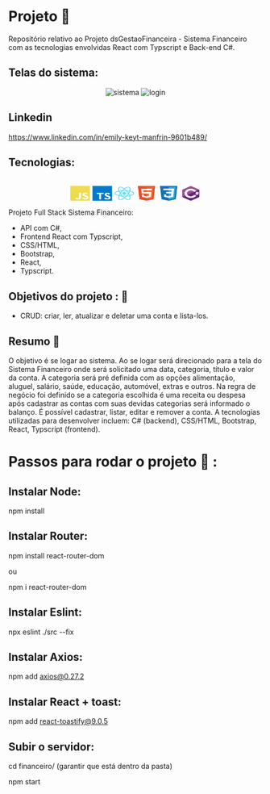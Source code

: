 # Projeto 💼

Repositório relativo ao Projeto dsGestaoFinanceira - Sistema Financeiro com as tecnologias envolvidas React com Typscript e Back-end C#.  

## Telas do sistema:

<div align="center">
<img width="550"  alt="sistema" src="https://user-images.githubusercontent.com/79612116/195733713-078ffd7f-a1d4-424d-80b8-bfbf4c7e2bdc.PNG">
<img width="550" alt="login" src="https://user-images.githubusercontent.com/79612116/195733751-c3522c30-8371-46e6-b84b-7508c6c0132b.PNG">
</div>

## Linkedin

https://www.linkedin.com/in/emily-keyt-manfrin-9601b489/


## Tecnologias: 

<div style="display: inline_block theme=radical" align="center"><br>
  <img align="center" alt="M-Js" height="30" width="40"  src="https://raw.githubusercontent.com/devicons/devicon/master/icons/javascript/javascript-plain.svg">
  <img align="center" alt="M-Ts" height="30" width="40" src="https://raw.githubusercontent.com/devicons/devicon/master/icons/typescript/typescript-plain.svg">
  <img align="center" alt="M-React" height="30" width="40" src="https://raw.githubusercontent.com/devicons/devicon/master/icons/react/react-original.svg">
  <img align="center" alt="M-HTML" height="30" width="40" src="https://raw.githubusercontent.com/devicons/devicon/master/icons/html5/html5-original.svg">
  <img align="center" alt="M-CSS" height="30" width="40" src="https://raw.githubusercontent.com/devicons/devicon/master/icons/css3/css3-original.svg">
  <img align="center" alt="M-Csharp" height="30" width="40" src="https://raw.githubusercontent.com/devicons/devicon/master/icons/csharp/csharp-original.svg">
</div>

Projeto Full Stack Sistema Financeiro:

- API com C#,
- Frontend React com Typscript,
- CSS/HTML,
- Bootstrap,
- React,
- Typscript.


## Objetivos do projeto : 📖

- CRUD: criar, ler, atualizar e deletar uma conta e lista-los.

## Resumo 📖 

O objetivo é se logar ao sistema. Ao se logar será direcionado para a tela do Sistema Financeiro onde será solicitado uma data, categoria, título e valor da conta.
A categoria será pré definida com as opções alimentação, aluguel, salário, saúde, educação, automóvel, extras e outros. Na regra de negócio foi definido se a
categoria escolhida é uma receita ou despesa após cadastrar as contas com suas devidas categorias será informado o balanço.
É possível cadastrar, listar, editar e remover a conta.
A tecnologias utilizadas para desenvolver incluem: C# (backend), CSS/HTML, Bootstrap, React, Typscript (frontend).

# Passos para rodar o projeto 📖 :

## Instalar Node:

npm install

## Instalar Router:

npm install react-router-dom

ou

npm i react-router-dom

## Instalar Eslint:

npx eslint ./src --fix

## Instalar Axios:

npm add axios@0.27.2

## Instalar React + toast:

npm add react-toastify@9.0.5

## Subir o servidor:

cd financeiro/ (garantir que está dentro da pasta)

npm start



